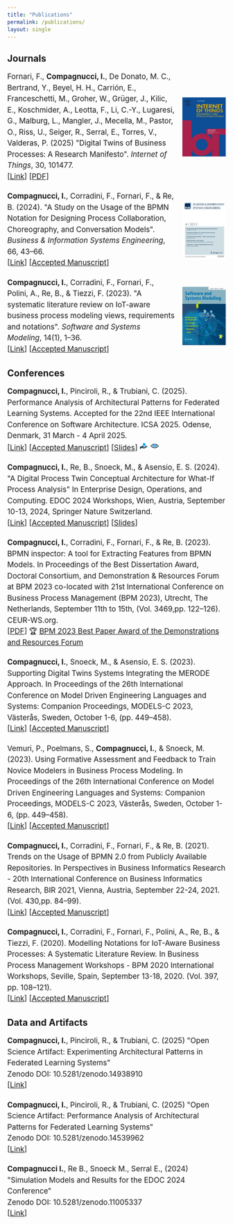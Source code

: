 ```yaml
---
title: "Publications"
permalink: /publications/
layout: single
---
```


## Journals

<style>
  .journal-entry {
    font-size: 17px; 
    line-height: 1.5;
  }
  .journal-entry strong {
    font-weight: bold;
  }
  .journal-entry em {
    font-style: italic;
  }
  .journal-container {
    display: flex;
    justify-content: space-between;
    align-items: center;
    margin-bottom: 20px;
  }
  .journal-container img {
    width: 100px;
    margin-left: 15px;
  }
  .conference-entry, .data-entry {
    font-size: 17px; 
    line-height: 1.5; 
    margin-bottom:20px;
  }
  .conference-entry strong, .data-entry strong {
    font-weight: bold;
  }
  .conference-entry em, .data-entry em {
    font-style: italic;
  }
  .journal-image {
    width: 5px; 
    height: auto; 
  }
  .badge-icon {
    width: 20px;
    height: auto;
  }
</style>

<!--
<div class="journal-container">
  <div class="journal-entry">
    <span class="journal-icon"></span> <strong>Compagnucci, I.</strong>, Pinciroli, R., & Trubiani, C. (2025). "Experimenting Architectural Patterns in Federated Learning Systems". 
    <em>Journal of Systems and Software</em>, 
    <br>
    [<a href="" target="_blank">Link</a>] [<a href="" target="_blank">PDF</a>]
  </div>
  <img class="journal-image" src="../images/journal/jss.jpg">
</div>
-->

<div class="journal-container">
  <div class="journal-entry">
    <span class="journal-icon"></span> Fornari, F., <strong>Compagnucci, I.</strong>, De Donato, M. C., Bertrand, Y., Beyel, H. H., Carrión, E., Franceschetti, M., Groher, W., Grüger, J., Kilic, E., Koschmider, A., Leotta, F., Li, C.-Y., Lugaresi, G., Malburg, L., Mangler, J., Mecella, M., Pastor, O., Riss, U., Seiger, R., Serral, E., Torres, V., Valderas, P. (2025) "Digital Twins of Business Processes: A Research Manifesto". 
    <em>Internet of Things</em>, 30, 101477.
    <br>
    [<a href="https://www.sciencedirect.com/science/article/abs/pii/S2542660524004189" target="_blank">Link</a>] [<a href="../assets/file/DTBP.pdf" target="_blank">PDF</a>]
  </div>
  <img class="journal-image" src="../images/journal/IoT.gif">
</div>

<div class="journal-container">
  <div class="journal-entry">
    <span class="journal-icon"></span> <strong>Compagnucci, I.</strong>, Corradini, F., Fornari, F., & Re, B. (2024). "A Study on the Usage of the BPMN Notation for Designing Process Collaboration, Choreography, and Conversation Models". <em>Business & Information Systems Engineering</em>, 66, 43–66.
    <br>
    [<a href="https://link.springer.com/article/10.1007/s12599-023-00818-7" target="_blank">Link</a>] [<a href="../assets/file/BISE.pdf" target="_blank">Accepted Manuscript</a>]
  </div>
  <img class="journal-image" src="../images/journal/BISE.jpg">
</div>

<div class="journal-container">  
  <div class="journal-entry">
    <span class="journal-icon"></span> <strong>Compagnucci, I.</strong>, Corradini, F., Fornari, F., Polini, A., Re, B., & Tiezzi, F. (2023). "A systematic literature review on IoT-aware business process modeling views, requirements and notations". <em>Software and Systems Modeling</em>, 14(1), 1–36.
    <br>
    [<a href="https://link.springer.com/article/10.1007/s10270-022-01049-2" target="_blank">Link</a>] [<a href="../assets/file/SLR2.pdf" target="_blank">Accepted Manuscript</a>]
  </div>
  <img class="journal-image" src="../images/journal/sosym.jpg">
</div>

## Conferences

<div class="conference-entry">
  <span class="conference-icon"></span> <strong>Compagnucci, I.</strong>, Pinciroli, R., & Trubiani, C. (2025). Performance Analysis of Architectural Patterns for Federated Learning Systems. Accepted for the 22nd IEEE International Conference on Software Architecture. ICSA 2025. Odense, Denmark, 31 March - 4 April 2025.
  <br>
  [<a href="#" target="_blank">Link</a>] [<a href="../assets/file/FL.pdf" target="_blank">Accepted Manuscript</a>] [<a href="../assets/file/ICSA25.pdf" target="_blank">Slides</a>]
  <span class="badge-section">
      <img src="../assets/images/ORO.png" class="badge-icon" style="width: 20px; height: auto;" /> 
      <img src="../assets/images/ROR.png" class="badge-icon" style="width: 20px; height: auto;" /> 
  </span>
</div>

<div class="conference-entry">
  <span class="conference-icon"></span> <strong>Compagnucci, I.</strong>, Re, B., Snoeck, M., & Asensio, E. S. (2024). "A Digital Process Twin Conceptual Architecture for What-If Process Analysis" In Enterprise Design, Operations, and Computing. EDOC 2024 Workshops, Wien, Austria, September 10-13, 2024, Springer Nature Switzerland.
  <br>
  [<a href="https://scholar.google.com/citations?view_op=view_citation&hl=it&user=pp6CqJoAAAAJ&citation_for_view=pp6CqJoAAAAJ:Y0pCki6q_DkC" target="_blank">Link</a>] [<a href="../assets/file/MIDAS.pdf" target="_blank">Accepted Manuscript</a>] [<a href="../assets/file/EDOC24.pdf" target="_blank">Slides</a>]
</div>

<div class="conference-entry">
  <span class="conference-icon"></span> <strong>Compagnucci, I.</strong>, Corradini, F., Fornari, F., & Re, B. (2023). BPMN inspector: A tool for Extracting Features from BPMN Models. In Proceedings of the Best Dissertation Award, Doctoral Consortium, and Demonstration & Resources Forum at BPM 2023 co-located with 21st International Conference on Business Process Management (BPM 2023), Utrecht, The Netherlands, September 11th to 15th, (Vol. 3469,pp. 122–126). CEUR-WS.org.
  <br>
  [<a href="https://ceur-ws.org/Vol-3469/paper-22.pdf" target="_blank">PDF</a>]
  🏆 <a href="https://ivancomp.github.io/awards/" target="_blank">BPM 2023 Best Paper Award of the Demonstrations and Resources Forum</a>
</div>

<div class="conference-entry">
  <span class="conference-icon"></span> <strong>Compagnucci, I.</strong>, Snoeck, M., & Asensio, E. S. (2023). Supporting Digital Twins Systems Integrating the MERODE Approach. In Proceedings of the 26th International Conference on Model Driven Engineering Languages and Systems: Companion Proceedings, MODELS-C 2023, Västerås, Sweden, October 1-6, (pp. 449–458).
  <br>
  [<a href="https://ieeexplore.ieee.org/abstract/document/10350700" target="_blank">Link</a>] [<a href="../assets/file/MODELS1.pdf" target="_blank">Accepted Manuscript</a>]
</div>

<div class="conference-entry">
  <span class="conference-icon"></span> Vemuri, P., Poelmans, S., <strong>Compagnucci, I.</strong>, & Snoeck, M. (2023). Using Formative Assessment and Feedback to Train Novice Modelers in Business Process Modeling. In Proceedings of the 26th International Conference on Model Driven Engineering Languages and Systems: Companion Proceedings, MODELS-C 2023, Västerås, Sweden, October 1-6, (pp. 449–458).
  <br>
  [<a href="https://ieeexplore.ieee.org/abstract/document/10350391" target="_blank">Link</a>] [<a href="../assets/file/MODELS2.pdf" target="_blank">Accepted Manuscript</a>]
</div>

<div class="conference-entry">
  <span class="conference-icon"></span> <strong>Compagnucci, I.</strong>, Corradini, F., Fornari, F., & Re, B. (2021). Trends on the Usage of BPMN 2.0 from Publicly Available Repositories. In Perspectives in Business Informatics Research - 20th International Conference on Business Informatics Research, BIR 2021, Vienna, Austria, September 22-24, 2021. (Vol. 430,pp. 84–99).
  <br>
  [<a href="https://link.springer.com/chapter/10.1007/978-3-030-87205-2_6" target="_blank">Link</a>] [<a href="../assets/file/BIR.pdf" target="_blank">Accepted Manuscript</a>]
</div>

<div class="conference-entry">
  <span class="conference-icon"></span> <strong>Compagnucci, I.</strong>, Corradini, F., Fornari, F., Polini, A., Re, B., & Tiezzi, F. (2020). Modelling Notations for IoT-Aware Business Processes: A Systematic Literature Review. In Business Process Management Workshops - BPM 2020 International Workshops, Seville, Spain, September 13-18, 2020. (Vol. 397, pp. 108–121).
  <br>
  [<a href="https://link.springer.com/chapter/10.1007/978-3-030-66498-5_9" target="_blank">Link</a>] [<a href="../assets/file/SLR1.pdf" target="_blank">Accepted Manuscript</a>]
</div>

## Data and Artifacts

<div class="data-entry">
  <span class="data-icon"></span> <strong>Compagnucci, I.</strong>, Pinciroli, R., & Trubiani, C. (2025) "Open Science Artifact: Experimenting Architectural Patterns in Federated Learning Systems" 
  <br>
  Zenodo DOI:  10.5281/zenodo.14938910 
  <br>
  [<a href="https://zenodo.org/records/14938910" target="_blank">Link</a>]
</div>

<div class="data-entry">
  <span class="data-icon"></span> <strong>Compagnucci, I.</strong>, Pinciroli, R., & Trubiani, C. (2025) "Open Science Artifact: Performance Analysis of Architectural Patterns for Federated Learning Systems" 
  <br>
  Zenodo DOI:  10.5281/zenodo.14539962 
  <br>
  [<a href="https://zenodo.org/records/14539962" target="_blank">Link</a>]
</div>

<div class="data-entry">
  <span class="data-icon"></span> <strong>Compagnucci I.</strong>, Re B., Snoeck M., Serral E., (2024) "Simulation Models and Results for the EDOC 2024 Conference" 
  <br>
  Zenodo DOI: 10.5281/zenodo.11005337 
  <br>
  [<a href="https://zenodo.org/records/12671621" target="_blank">Link</a>]
</div>